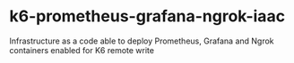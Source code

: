 # k6-prometheus-grafana-ngrok-iaac
Infrastructure as a code able to deploy Prometheus, Grafana and Ngrok containers enabled for K6 remote write
